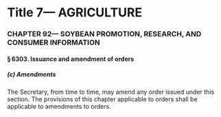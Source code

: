 
# Title 7— AGRICULTURE
### CHAPTER 92— SOYBEAN PROMOTION, RESEARCH, AND CONSUMER INFORMATION
#### § 6303. Issuance and amendment of orders
##### (c) Amendments

The Secretary, from time to time, may amend any order issued under this section. The provisions of this chapter applicable to orders shall be applicable to amendments to orders.
